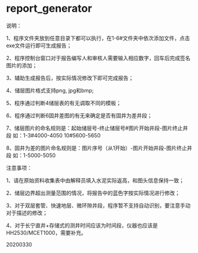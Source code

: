 # report_generator

说明：

1、程序文件夹放到任意目录下都可以执行，在1-6#文件夹中依次添加文件，点击exe文件运行即可生成报告；

2、程序控制台窗口对于报告编写人和审核人需要输入相应数字，回车后完成签名图片的添加；

3、辅助生成报告后，按实际情况修改下即可完成报告；

4、储层图片格式支持png, jpg和bmp;

5、程序通过判断4储层表的有无调取不同的模板；

6、程序通过判断6固井差图的有无来确定是否有固井为差井段；

7、储层图片的命名规则是：起始储层号-终止储层号#图片开始井段-图片终止井段 如：1-3#4000-4050 10#5600-5650

8、固井为差的图片命名规则是：图片序号（从1开始）-图片开始井段-图片终止井段 如：1-5000-5050

注意事项：


1、请在原始资料收集表中由解释员填入水泥实际返高，和图头信息保持一致；

2、储层边界超出测量范围的情况，将报告中的蓝色字按实际情况进行修改；

3、对于双层套管、快速地层、微环隙井段，程序暂不支持自动识别，要注意手动对于描述的修改；

4、对于长宁直井+存储式的测井时间应该为时间段，仪器也应该是HH2530/MCET1000，需要补充。

20200330